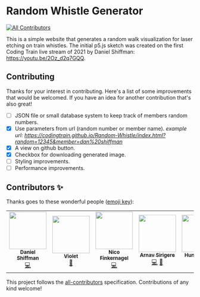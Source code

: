 # Random Whistle Generator
<!-- ALL-CONTRIBUTORS-BADGE:START - Do not remove or modify this section -->
[![All Contributors](https://img.shields.io/badge/all_contributors-5-orange.svg?style=flat-square)](#contributors-)
<!-- ALL-CONTRIBUTORS-BADGE:END -->

This is a simple website that generates a random walk visualization for laser etching on train whistles. The initial p5.js sketch was created on the first Coding Train live stream of 2021 by Daniel Shiffman: https://youtu.be/2Oz_d2q7GQQ.

## Contributing

Thanks for your interest in contributing. Here's a list of some improvements that would be welcomed. If you have an idea for another contribution that's also great!

- [ ] JSON file or small database system to keep track of members random numbers.
- [x] Use parameters from url (random number or member name). *example url: https://codingtrain.github.io/Random-Whistle/index.html?random=12345&member=dan%20shiffman*
- [x] A view on github button.
- [x] Checkbox for downloading generated image.
- [ ] Styling improvements.
- [ ] Performance improvements.

## Contributors ✨

Thanks goes to these wonderful people ([emoji key](https://allcontributors.org/docs/en/emoji-key)):

<!-- ALL-CONTRIBUTORS-LIST:START - Do not remove or modify this section -->
<!-- prettier-ignore-start -->
<!-- markdownlint-disable -->
<table>
  <tr>
    <td align="center"><a href="http://www.shiffman.net"><img src="https://avatars0.githubusercontent.com/u/191758?v=4?s=100" width="100px;" alt=""/><br /><sub><b>Daniel Shiffman</b></sub></a><br /><a href="https://github.com/CodingTrain/Random-Whistle/commits?author=shiffman" title="Code">💻</a></td>
    <td align="center"><a href="https://github.com/violetcraze"><img src="https://avatars1.githubusercontent.com/u/43045568?v=4?s=100" width="100px;" alt=""/><br /><sub><b>Violet</b></sub></a><br /><a href="https://github.com/CodingTrain/Random-Whistle/commits?author=violetcraze" title="Documentation">📖</a></td>
    <td align="center"><a href="https://gruselhaus.com"><img src="https://avatars2.githubusercontent.com/u/33380107?v=4?s=100" width="100px;" alt=""/><br /><sub><b>Nico Finkernagel</b></sub></a><br /><a href="https://github.com/CodingTrain/Random-Whistle/commits?author=gruselhaus" title="Code">💻</a></td>
    <td align="center"><a href="https://github.com/arnavsirigere"><img src="https://avatars0.githubusercontent.com/u/57677629?v=4?s=100" width="100px;" alt=""/><br /><sub><b>Arnav Sirigere</b></sub></a><br /><a href="https://github.com/CodingTrain/Random-Whistle/commits?author=arnavsirigere" title="Code">💻</a> <a href="#ideas-arnavsirigere" title="Ideas, Planning, & Feedback">🤔</a></td>
    <td align="center"><a href="https://www.hunterparks.com"><img src="https://avatars3.githubusercontent.com/u/17714503?v=4?s=100" width="100px;" alt=""/><br /><sub><b>Hunter Parks</b></sub></a><br /><a href="https://github.com/CodingTrain/Random-Whistle/commits?author=hunterparks" title="Code">💻</a></td>
  </tr>
</table>

<!-- markdownlint-restore -->
<!-- prettier-ignore-end -->

<!-- ALL-CONTRIBUTORS-LIST:END -->

This project follows the [all-contributors](https://github.com/all-contributors/all-contributors) specification. Contributions of any kind welcome!